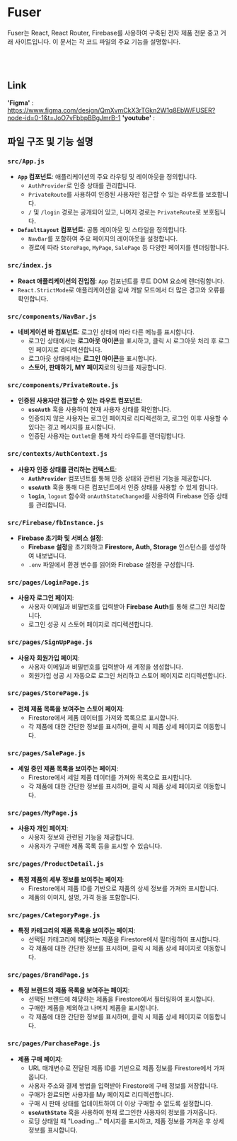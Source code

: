 # Fuser

Fuser는 React, React Router, Firebase를 사용하여 구축된 전자 제품 전문 중고 거래 사이트입니다. 이 문서는 각 코드 파일의 주요 기능을 설명합니다.

<br/><br>
## Link
**'Figma'** : https://www.figma.com/design/QmXvmCkX3rTGkn2W1q8EbW/FUSER?node-id=0-1&t=JoO7vFbbpBBgJmrB-1
**'youtube'** : 

## 파일 구조 및 기능 설명

### `src/App.js`

- **`App` 컴포넌트**: 애플리케이션의 주요 라우팅 및 레이아웃을 정의합니다.
  - `AuthProvider`로 인증 상태를 관리합니다.
  - `PrivateRoute`를 사용하여 인증된 사용자만 접근할 수 있는 라우트를 보호합니다.
  - `/` 및 `/login` 경로는 공개되어 있고, 나머지 경로는 `PrivateRoute`로 보호됩니다.
- **`DefaultLayout` 컴포넌트**: 공통 레이아웃 및 스타일을 정의합니다.
  - `NavBar`를 포함하여 주요 페이지의 레이아웃을 설정합니다.
  - 경로에 따라 `StorePage`, `MyPage`, `SalePage` 등 다양한 페이지를 렌더링합니다.

### `src/index.js`

- **React 애플리케이션의 진입점**: `App` 컴포넌트를 루트 DOM 요소에 렌더링합니다.
- `React.StrictMode`로 애플리케이션을 감싸 개발 모드에서 더 많은 경고와 오류를 확인합니다.

### `src/components/NavBar.js`

- **네비게이션 바 컴포넌트**: 로그인 상태에 따라 다른 메뉴를 표시합니다.
  - 로그인 상태에서는 **로그아웃 아이콘**을 표시하고, 클릭 시 로그아웃 처리 후 로그인 페이지로 리디렉션합니다.
  - 로그아웃 상태에서는 **로그인 아이콘**을 표시합니다.
  - **스토어, 판매하기, MY 페이지**로의 링크를 제공합니다.

### `src/components/PrivateRoute.js`

- **인증된 사용자만 접근할 수 있는 라우트 컴포넌트**:
  - **`useAuth`** 훅을 사용하여 현재 사용자 상태를 확인합니다.
  - 인증되지 않은 사용자는 로그인 페이지로 리디렉션하고, 로그인 이후 사용할 수 있다는 경고 메시지를 표시합니다.
  - 인증된 사용자는 `Outlet`을 통해 자식 라우트를 렌더링합니다.

### `src/contexts/AuthContext.js`

- **사용자 인증 상태를 관리하는 컨텍스트**:
  - **`AuthProvider`** 컴포넌트를 통해 인증 상태와 관련된 기능을 제공합니다.
  - **`useAuth`** 훅을 통해 다른 컴포넌트에서 인증 상태를 사용할 수 있게 합니다.
  - **`login`**, `logout` 함수와 `onAuthStateChanged`를 사용하여 Firebase 인증 상태를 관리합니다.

### `src/Firebase/fbInstance.js`

- **Firebase 초기화 및 서비스 설정**:
  - **Firebase 설정**을 초기화하고 **Firestore, Auth, Storage** 인스턴스를 생성하여 내보냅니다.
  - `.env` 파일에서 환경 변수를 읽어와 Firebase 설정을 구성합니다.

### `src/pages/LoginPage.js`

- **사용자 로그인 페이지**:
  - 사용자 이메일과 비밀번호를 입력받아 **Firebase Auth**를 통해 로그인 처리합니다.
  - 로그인 성공 시 스토어 페이지로 리디렉션합니다.

### `src/pages/SignUpPage.js`

- **사용자 회원가입 페이지**:
  - 사용자 이메일과 비밀번호를 입력받아 새 계정을 생성합니다.
  - 회원가입 성공 시 자동으로 로그인 처리하고 스토어 페이지로 리디렉션합니다.

### `src/pages/StorePage.js`

- **전체 제품 목록을 보여주는 스토어 페이지**:
  - Firestore에서 제품 데이터를 가져와 목록으로 표시합니다.
  - 각 제품에 대한 간단한 정보를 표시하며, 클릭 시 제품 상세 페이지로 이동합니다.

### `src/pages/SalePage.js`

- **세일 중인 제품 목록을 보여주는 페이지**:
  - Firestore에서 세일 제품 데이터를 가져와 목록으로 표시합니다.
  - 각 제품에 대한 간단한 정보를 표시하며, 클릭 시 제품 상세 페이지로 이동합니다.

### `src/pages/MyPage.js`

- **사용자 개인 페이지**:
  - 사용자 정보와 관련된 기능을 제공합니다.
  - 사용자가 구매한 제품 목록 등을 표시할 수 있습니다.

### `src/pages/ProductDetail.js`

- **특정 제품의 세부 정보를 보여주는 페이지**:
  - Firestore에서 제품 ID를 기반으로 제품의 상세 정보를 가져와 표시합니다.
  - 제품의 이미지, 설명, 가격 등을 포함합니다.

### `src/pages/CategoryPage.js`

- **특정 카테고리의 제품 목록을 보여주는 페이지**:
  - 선택된 카테고리에 해당하는 제품을 Firestore에서 필터링하여 표시합니다.
  - 각 제품에 대한 간단한 정보를 표시하며, 클릭 시 제품 상세 페이지로 이동합니다.

### `src/pages/BrandPage.js`

- **특정 브랜드의 제품 목록을 보여주는 페이지**:
  - 선택된 브랜드에 해당하는 제품을 Firestore에서 필터링하여 표시합니다.
  - 구매한 제품을 제외하고 나머지 제품을 표시합니다.
  - 각 제품에 대한 간단한 정보를 표시하며, 클릭 시 제품 상세 페이지로 이동합니다.

### `src/pages/PurchasePage.js`

- **제품 구매 페이지**:
  - URL 매개변수로 전달된 제품 ID를 기반으로 제품 정보를 Firestore에서 가져옵니다.
  - 사용자 주소와 결제 방법을 입력받아 Firestore에 구매 정보를 저장합니다.
  - 구매가 완료되면 사용자를 My 페이지로 리디렉션합니다.
  - 구매 시 판매 상태를 업데이트하여 더 이상 구매할 수 없도록 설정합니다.
  - **`useAuthState`** 훅을 사용하여 현재 로그인한 사용자의 정보를 가져옵니다.
  - 로딩 상태일 때 "Loading..." 메시지를 표시하고, 제품 정보를 가져온 후 상세 정보를 표시합니다.
